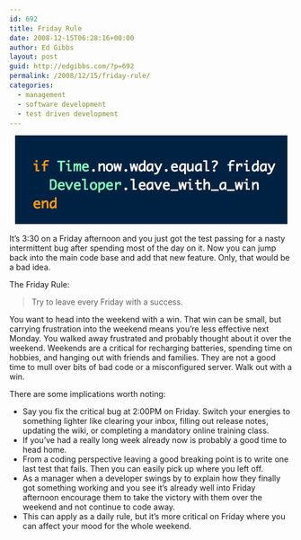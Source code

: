 ```yaml
---
id: 692
title: Friday Rule
date: 2008-12-15T06:28:16+00:00
author: Ed Gibbs
layout: post
guid: http://edgibbs.com/?p=692
permalink: /2008/12/15/friday-rule/
categories:
  - management
  - software development
  - test driven development
---
```

<div align="center">
  <img src="/images/friday_rule.png" />
</div>

It&#8217;s 3:30 on a Friday afternoon and you just got the test passing for a nasty intermittent bug after spending most of the day on it. Now you can jump back into the main code base and add that new feature. Only, that would be a bad idea.

The Friday Rule:

> Try to leave every Friday with a success.

You want to head into the weekend with a win. That win can be small, but carrying frustration into the weekend means you&#8217;re less effective next Monday. You walked away frustrated and probably thought about it over the weekend. Weekends are a critical for recharging batteries, spending time on hobbies, and hanging out with friends and families. They are not a good time to mull over bits of bad code or a misconfigured server. Walk out with a win.

There are some implications worth noting:

  * Say you fix the critical bug at 2:00PM on Friday. Switch your energies to something lighter like clearing your inbox, filling out release notes, updating the wiki, or completing a mandatory online training class.
  * If you&#8217;ve had a really long week already now is probably a good time to head home.
  * From a coding perspective leaving a good breaking point is to write one last test that fails. Then you can easily pick up where you left off.
  * As a manager when a developer swings by to explain how they finally got something working and you see it&#8217;s already well into Friday afternoon encourage them to take the victory with them over the weekend and not continue to code away.
  * This can apply as a daily rule, but it&#8217;s more critical on Friday where you can affect your mood for the whole weekend.